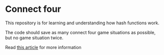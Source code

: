 Connect four
============

This repository is for learning and understanding how hash functions work.

The code should save as many connect four game situations as possible, but
no game situation twice.

Read [this article](http://martin-thoma.com/how-do-hash-functions-work)
for more information
